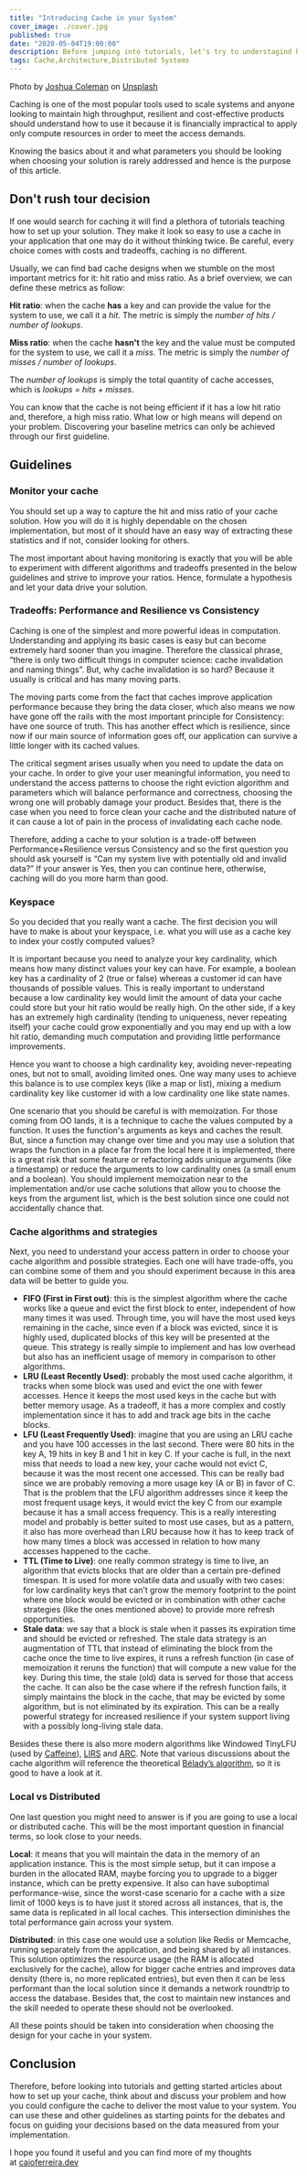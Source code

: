 ```yaml
---
title: "Introducing Cache in your System"
cover_image: ./cover.jpg
published: true
date: "2020-05-04T19:00:00"
description: Before jumping into tutorials, let's try to understagind how and if a cache fit in your architecture
tags: Cache,Architecture,Distributed Systems
---
```


Photo by [Joshua Coleman](https://unsplash.com/@joshstyle?utm_source=unsplash&utm_medium=referral&utm_content=creditCopyText) on [Unsplash](https://unsplash.com/s/photos/storage?utm_source=unsplash&utm_medium=referral&utm_content=creditCopyText)

Caching is one of the most popular tools used to scale systems and anyone looking to maintain high throughput, resilient and cost-effective products should understand how to use it because it is financially impractical to apply only compute resources in order to meet the access demands.

Knowing the basics about it and what parameters you should be looking when choosing your solution is rarely addressed and hence is the purpose of this article.

## Don't rush tour decision

If one would search for caching it will find a plethora of tutorials teaching how to set up your solution. They make it look so easy to use a cache in your application that one may do it without thinking twice. Be careful, every choice comes with costs and tradeoffs, caching is no different.

Usually, we can find bad cache designs when we stumble on the most important metrics for it: hit ratio and miss ratio. As a brief overview, we can define these metrics as follow:

**Hit ratio**: when the cache **has** a key and can provide the value for the system to use, we call it a *hit*. The metric is simply the *number of hits / number of lookups*.

**Miss ratio**: when the cache **hasn't** the key and the value must be computed for the system to use, we call it a *miss*. The metric is simply the *number of misses / number of lookups*.

The *number of lookups* is simply the total quantity of cache accesses, which is *lookups = hits + misses*.

You can know that the cache is not being efficient if it has a low hit ratio and, therefore, a high miss ratio. What low or high means will depend on your problem. Discovering your baseline metrics can only be achieved through our first guideline.

## Guidelines

### Monitor your cache

You should set up a way to capture the hit and miss ratio of your cache solution. How you will do it is highly dependable on the chosen implementation, but most of it should have an easy way of extracting these statistics and if not, consider looking for others.

The most important about having monitoring is exactly that you will be able to experiment with different algorithms and tradeoffs presented in the below guidelines and strive to improve your ratios. Hence, formulate a hypothesis and let your data drive your solution.

### Tradeoffs: Performance and Resilience vs Consistency

Caching is one of the simplest and more powerful ideas in computation. Understanding and applying its basic cases is easy but can become extremely hard sooner than you imagine. Therefore the classical phrase, “there is only two difficult things in computer science: cache invalidation and naming things”. But, why cache invalidation is so hard? Because it usually is critical and has many moving parts.

The moving parts come from the fact that caches improve application performance because they bring the data closer, which also means we now have gone off the rails with the most important principle for Consistency: have one source of truth. This has another effect which is resilience, since now if our main source of information goes off, our application can survive a little longer with its cached values.

The critical segment arises usually when you need to update the data on your cache. In order to give your user meaningful information, you need to understand the access patterns to choose the right eviction algorithm and parameters which will balance performance and correctness, choosing the wrong one will probably damage your product. Besides that, there is the case when you need to force clean your cache and the distributed nature of it can cause a lot of pain in the process of invalidating each cache node.

Therefore, adding a cache to your solution is a trade-off between Performance+Resilience versus Consistency and so the first question you should ask yourself is “Can my system live with potentially old and invalid data?” If your answer is Yes, then you can continue here, otherwise, caching will do you more harm than good.

### Keyspace

So you decided that you really want a cache. The first decision you will have to make is about your keyspace, i.e. what you will use as a cache key to index your costly computed values?

It is important because you need to analyze your key cardinality, which means how many distinct values your key can have. For example, a boolean key has a cardinality of 2 (true or false) whereas a customer id can have thousands of possible values. This is really important to understand because a low cardinality key would limit the amount of data your cache could store but your hit ratio would be really high. On the other side, if a key has an extremely high cardinality (tending to uniqueness, never repeating itself) your cache could grow exponentially and you may end up with a low hit ratio, demanding much computation and providing little performance improvements.

Hence you want to choose a high cardinality key, avoiding never-repeating ones, but not to small, avoiding limited ones. One way many uses to achieve this balance is to use complex keys (like a map or list), mixing a medium cardinality key like customer id with a low cardinality one like state names.

One scenario that you should be careful is with memoization. For those coming from OO lands, it is a technique to cache the values computed by a function. It uses the function's arguments as keys and caches the result. But, since a function may change over time and you may use a solution that wraps the function in a place far from the local here it is implemented, there is a great risk that some feature or refactoring adds unique arguments (like a timestamp) or reduce the arguments to low cardinality ones (a small enum and a boolean). You should implement memoization near to the implementation and/or use cache solutions that allow you to choose the keys from the argument list, which is the best solution since one could not accidentally chance that.

### Cache algorithms and strategies

Next, you need to understand your access pattern in order to choose your cache algorithm and possible strategies. Each one will have trade-offs, you can combine some of them and you should experiment because in this area data will be better to guide you.

- **FIFO (First in First out)**: this is the simplest algorithm where the cache works like a queue and evict the first block to enter, independent of how many times it was used. Through time, you will have the most used keys remaining in the cache, since even if a block was evicted, since it is highly used, duplicated blocks of this key will be presented at the queue. This strategy is really simple to implement and has low overhead but also has an inefficient usage of memory in comparison to other algorithms.
- **LRU (Least Recently Used)**: probably the most used cache algorithm, it tracks when some block was used and evict the one with fewer accesses. Hence it keeps the most used keys in the cache but with better memory usage. As a tradeoff, it has a more complex and costly implementation since it has to add and track age bits in the cache blocks.
- **LFU (Least Frequently Used)**: imagine that you are using an LRU cache and you have 100 accesses in the last second. There were 80 hits in the key A, 19 hits in key B and 1 hit in key C. If your cache is full, in the next miss that needs to load a new key, your cache would not evict C, because it was the most recent one accessed. This can be really bad since we are probably removing a more usage key (A or B) in favor of C. That is the problem that the LFU algorithm addresses since it keep the most frequent usage keys, it would evict the key C from our example because it has a small access frequency. This is a really interesting model and probably is better suited to most use cases, but as a pattern, it also has more overhead than LRU because how it has to keep track of how many times a block was accessed in relation to how many accesses happened to the cache.
- **TTL (Time to Live)**: one really common strategy is time to live, an algorithm that evicts blocks that are older than a certain pre-defined timespan. It is used for more volatile data and usually with two cases: for low cardinality keys that can’t grow the memory footprint to the point where one block would be evicted or in combination with other cache strategies (like the ones mentioned above) to provide more refresh opportunities.
- **Stale data**: we say that a block is stale when it passes its expiration time and should be evicted or refreshed. The stale data strategy is an augmentation of TTL that instead of eliminating the block from the cache once the time to live expires, it runs a refresh function (in case of memoization it reruns the function) that will compute a new value for the key. During this time, the stale (old) data is served for those that access the cache. It can also be the case where if the refresh function fails, it simply maintains the block in the cache, that may be evicted by some algorithm, but is not eliminated by its expiration. This can be a really powerful strategy for increased resilience if your system support living with a possibly long-living stale data.

Besides these there is also more modern algorithms like Windowed TinyLFU (used by [Caffeine](https://github.com/ben-manes/caffeine)), [LIRS](<https://en.wikipedia.org/wiki/Cache_replacement_policies#Low_inter-reference_recency_set_(LIRS)>) and [ARC](<https://en.wikipedia.org/wiki/Cache_replacement_policies#Adaptive_replacement_cache_(ARC)>). Note that various discussions about the cache algorithm will reference the theoretical [Bélady’s algorithm](https://en.wikipedia.org/wiki/Cache_replacement_policies#B%C3%A9l%C3%A1dy's_algorithm), so it is good to have a look at it.

### Local vs Distributed

One last question you might need to answer is if you are going to use a local or distributed cache. This will be the most important question in financial terms, so look close to your needs.

**Local**: it means that you will maintain the data in the memory of an application instance. This is the most simple setup, but it can impose a burden in the allocated RAM, maybe forcing you to upgrade to a bigger instance, which can be pretty expensive. It also can have suboptimal performance-wise, since the worst-case scenario for a cache with a size limit of 1000 keys is to have just it stored across all instances, that is, the same data is replicated in all local caches. This intersection diminishes the total performance gain across your system.

**Distributed**: in this case one would use a solution like Redis or Memcache, running separately from the application, and being shared by all instances. This solution optimizes the resource usage (the RAM is allocated exclusively for the cache), allow for bigger cache entries and improves data density (there is, no more replicated entries), but even then it can be less performant than the local solution since it demands a network roundtrip to access the database. Besides that, the cost to maintain new instances and the skill needed to operate these should not be overlooked.

All these points should be taken into consideration when choosing the design for your cache in your system.

## Conclusion

Therefore, before looking into tutorials and getting started articles about how to set up your cache, think about and discuss your problem and how you could configure the cache to deliver the most value to your system. You can use these and other guidelines as starting points for the debates and focus on guiding your decisions based on the data measured from your implementation.

I hope you found it useful and you can find more of my thoughts at [caioferreira.dev](http://caioferreira.dev/)

